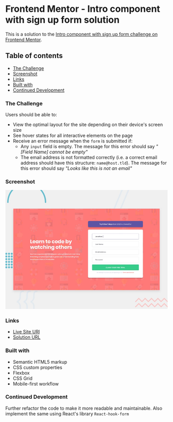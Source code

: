 # Frontend Mentor - Intro component with sign up form solution

This is a solution to the [Intro component with sign up form challenge on Frontend Mentor](https://www.frontendmentor.io/challenges/intro-component-with-signup-form-5cf91bd49edda32581d28fd1).

## Table of contents

- [The Challenge](#the-challenge)
- [Screenshot](#screenshot)
- [Links](#links)
- [Built with](#built-with)
- [Continued Development](#continued-development)

### The Challenge

Users should be able to:

- View the optimal layout for the site depending on their device's screen size
- See hover states for all interactive elements on the page
- Receive an error message when the `form` is submitted if:
  - Any `input` field is empty. The message for this error should say *"[Field Name] cannot be empty"*
  - The email address is not formatted correctly (i.e. a correct email address should have this structure: `name@host.tld`). The message for this error should say *"Looks like this is not an email"*

### Screenshot

![alt text](design/desktop-preview.jpg)

### Links

- [Live Site URl](https://debabratabanik.github.io/intro-component-with-signup-form-master/)
- [Solution URL](https://www.frontendmentor.io/solutions/intro-component-with-signup-form-master-I1UOXXTnyR)

### Built with

- Semantic HTML5 markup
- CSS custom properties
- Flexbox
- CSS Grid
- Mobile-first workflow

### Continued Development

Further refactor the code to make it more readable and maintainable. 
Also implement the same using React's library `React-hook-form`